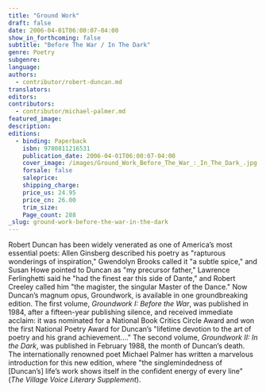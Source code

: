 ```yaml
---
title: "Ground Work"
draft: false
date: 2006-04-01T06:00:07-04:00
show_in_forthcoming: false
subtitle: "Before The War / In The Dark"
genre: Poetry
subgenre:
language:
authors:
  - contributor/robert-duncan.md
translators:
editors:
contributors:
  - contributor/michael-palmer.md
featured_image:
description:
editions:
  - binding: Paperback
    isbn: 9780811216531
    publication_date: 2006-04-01T06:00:07-04:00
    cover_image: /images/Ground_Work_Before_The_War_:_In_The_Dark_.jpg
    forsale: false
    saleprice:
    shipping_charge:
    price_us: 24.95
    price_cn: 26.00
    trim_size:
    Page_count: 288
_slug: ground-work-before-the-war-in-the-dark
---
```


Robert Duncan has been widely venerated as one of America’s most essential poets: Allen Ginsberg described his poetry as "rapturous wonderings of inspiration," Gwendolyn Brooks called it "a subtle spice," and Susan Howe pointed to Duncan as "my precursor father," Lawrence Ferlinghetti said he "had the finest ear this side of Dante," and Robert Creeley called him "the magister, the singular Master of the Dance." Now Duncan’s magnum opus, Groundwork, is available in one groundbreaking edition. The first volume, _Groundwork I: Before the War_, was published in 1984, after a fifteen-year publishing silence, and received immediate acclaim: it was nominated for a National Book Critics Circle Award and won the first National Poetry Award for Duncan’s "lifetime devotion to the art of poetry and his grand achievement...." The second volume, _Groundwork II: In the Dark_, was published in February 1988, the month of Duncan’s death. The internationally renowned poet Michael Palmer has written a marvelous introduction for this new edition, where "the singlemindedness of [Duncan’s] life’s work shows itself in the confident energy of every line" (_The Village Voice Literary Supplement_).

